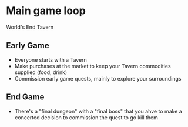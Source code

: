 # Main game loop

World's End Tavern

## Early Game

- Everyone starts with a Tavern
- Make purchases at the market to keep your Tavern commodities supplied (food, drink)
- Commission early game quests, mainly to explore your surroundings


## End Game

- There's a "final dungeon" with a "final boss" that you ahve to make a concerted decision to commission the quest to go kill them

